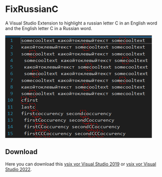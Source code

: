 # FixRussianC

A Visual Studio Extension to highlight a russian letter С in an English word and the English letter C in a Russian word.

![Example](example0.png)

## Download 

Here you can download this [vsix vor Visual Studio 2019](https://marketplace.visualstudio.com/items?itemName=lsoft.FixRussianC) or [vsix vor Visual Studio 2022](https://marketplace.visualstudio.com/items?itemName=lsoft.FixRussianC64).
